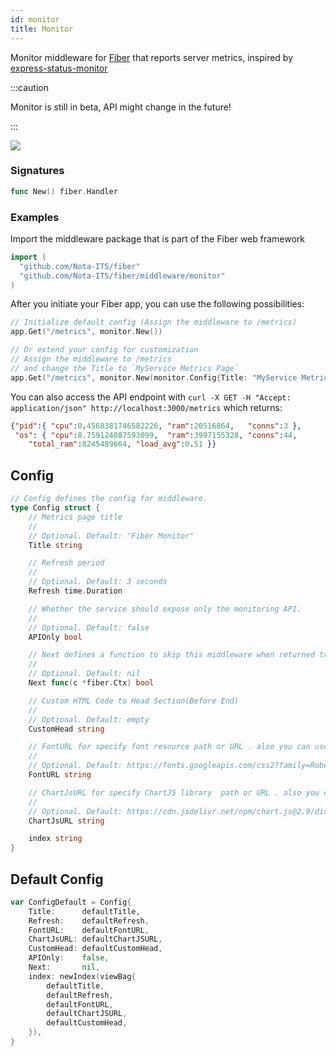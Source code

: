 ```yaml
---
id: monitor
title: Monitor
---
```


Monitor middleware for [Fiber](https://github.com/Nota-ITS/fiber) that reports server metrics, inspired by [express-status-monitor](https://github.com/RafalWilinski/express-status-monitor)

:::caution

Monitor is still in beta, API might change in the future!

:::

![](https://i.imgur.com/nHAtBpJ.gif)

### Signatures
```go
func New() fiber.Handler
```

### Examples
Import the middleware package that is part of the Fiber web framework

```go
import (
  "github.com/Nota-ITS/fiber"
  "github.com/Nota-ITS/fiber/middleware/monitor"
)
```

After you initiate your Fiber app, you can use the following possibilities:
```go
// Initialize default config (Assign the middleware to /metrics)
app.Get("/metrics", monitor.New())

// Or extend your config for customization
// Assign the middleware to /metrics
// and change the Title to `MyService Metrics Page`
app.Get("/metrics", monitor.New(monitor.Config{Title: "MyService Metrics Page"}))
```
You can also access the API endpoint with
`curl -X GET -H "Accept: application/json" http://localhost:3000/metrics` which returns:
```json
{"pid":{ "cpu":0.4568381746582226, "ram":20516864,   "conns":3 },
 "os": { "cpu":8.759124087593099,  "ram":3997155328, "conns":44,
    "total_ram":8245489664, "load_avg":0.51 }}
```

## Config

```go
// Config defines the config for middleware.
type Config struct {
	// Metrics page title
	//
	// Optional. Default: "Fiber Monitor"
	Title string

	// Refresh period
	//
	// Optional. Default: 3 seconds
	Refresh time.Duration

	// Whether the service should expose only the monitoring API.
	//
	// Optional. Default: false
	APIOnly bool

	// Next defines a function to skip this middleware when returned true.
	//
	// Optional. Default: nil
	Next func(c *fiber.Ctx) bool

	// Custom HTML Code to Head Section(Before End)
	//
	// Optional. Default: empty
	CustomHead string

	// FontURL for specify font resource path or URL . also you can use relative path
	//
	// Optional. Default: https://fonts.googleapis.com/css2?family=Roboto:wght@400;900&display=swap
	FontURL string

	// ChartJsURL for specify ChartJS library  path or URL . also you can use relative path
	//
	// Optional. Default: https://cdn.jsdelivr.net/npm/chart.js@2.9/dist/Chart.bundle.min.js
	ChartJsURL string

	index string
}
```

## Default Config

```go
var ConfigDefault = Config{
	Title:      defaultTitle,
	Refresh:    defaultRefresh,
	FontURL:    defaultFontURL,
	ChartJsURL: defaultChartJSURL,
	CustomHead: defaultCustomHead,
	APIOnly:    false,
	Next:       nil,
	index: newIndex(viewBag{
		defaultTitle,
		defaultRefresh,
		defaultFontURL,
		defaultChartJSURL,
		defaultCustomHead,
	}),
}
```
